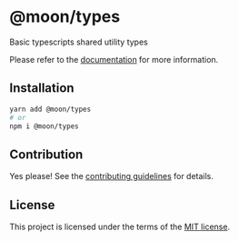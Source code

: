 # @moon/types

Basic typescripts shared utility types

Please refer to the [documentation](./docs) for more information.

## Installation

```sh
yarn add @moon/types
# or
npm i @moon/types
```

## Contribution

Yes please! See the
[contributing guidelines](https://github.com/moon-software-team/moon-home-theater/blob/master/CONTRIBUTING.md)
for details.

## License

This project is licensed under the terms of the
[MIT license](https://github.com/moon-software-team/moon-home-theater/blob/master/LICENSE).
